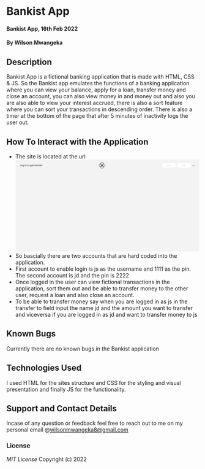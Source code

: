 # Bankist App

#### Bankist App, 16th Feb 2022

#### By Wilson Mwangeka

## Description

Bankist App is a fictional banking application that is made with HTML, CSS & JS. So the Bankist app emulates the functions of a banking application where you can view your balance, apply for a loan, transfer money and close an account, you can also view money in and money out and also you are also able to view your interest accrued, there is also a sort feature where you can sort your transactions in descending order. There is also a timer at the bottom of the page that after 5 minutes of inactivity logs the user out.

## How To Interact with the Application
* The site is located at the url
![alt text](images/1.png) 	
* So bascially there are two accounts that are hard coded into the application.
* First account to enable login is js as the username and 1111 as the pin. The second account is jd and the pin is 2222
* Once logged in the user can view fictional transactions in the application, sort them out and be able to transfer money to the other user, request a loan and also close an account.
* To be able to transfer money say when you are logged in as js in the transfer to field input the name jd and the amount you want to transfer and viceversa if you are logged in as jd and want to transfer money to js

## Known  Bugs
Currently there are no known bugs in the Bankist application

## Technologies Used
I used HTML for the sites structure and CSS for the styling and visual presentation and finally JS for the functionality.

## Support and Contact Details
Incase of any question or feedback feel free to reach out to me on my personal email @wilsonmwangeka8@gmail.com

### License

*MIT License*
Copyright (c) 2022 